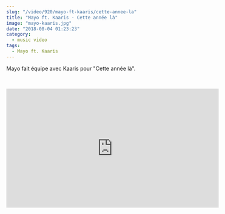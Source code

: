 ```yaml
--- 
slug: "/video/920/mayo-ft-kaaris/cette-annee-la"
title: "Mayo ft. Kaaris - Cette année là"
image: "mayo-kaaris.jpg"
date: "2018-08-04 01:23:23"
category:
  - music video
tags:
  - Mayo ft. Kaaris
---
```

<p>Mayo fait équipe avec Kaaris pour "Cette année là".</p><br/><p><iframe width="560" height="315" src="https://www.youtube.com/embed/eCAzJ3DxElw" frameborder="0" allow="autoplay; encrypted-media" allowfullscreen></iframe></p>